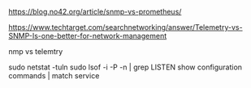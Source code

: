 



https://blog.no42.org/article/snmp-vs-prometheus/

https://www.techtarget.com/searchnetworking/answer/Telemetry-vs-SNMP-Is-one-better-for-network-management

nmp vs telemtry


sudo netstat -tuln
sudo lsof -i -P -n | grep LISTEN
show configuration commands | match service
